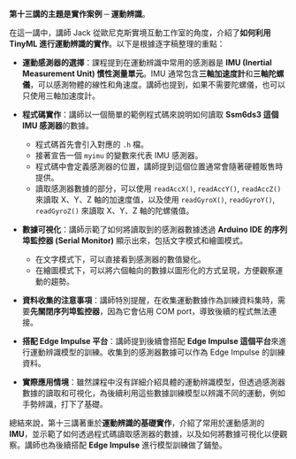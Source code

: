 **第十三講的主題是實作案例 ─ 運動辨識**。

在這一講中，講師 Jack 從歐尼克斯實境互動工作室的角度，介紹了**如何利用 TinyML 進行運動辨識的實作**。以下是根據逐字稿整理的重點：

*   **運動感測器的選擇**：課程提到在運動辨識中常用的感測器是 **IMU (Inertial Measurement Unit) 慣性測量單元**。IMU 通常包含**三軸加速度計**和**三軸陀螺儀**，可以感測物體的線性和角速度。講師也提到，如果不需要陀螺儀，也可以只使用三軸加速度計。

*   **程式碼實作**：講師以一個簡單的範例程式碼來說明如何讀取 **Ssm6ds3 這個 IMU 感測器**的數據。
    *   程式碼首先會引入對應的 `.h` 檔。
    *   接著宣告一個 `myimu` 的變數來代表 IMU 感測器。
    *   程式碼中會定義感測器的位置，講師提到這個位置通常會隨著硬體販售時提供。
    *   讀取感測器數據的部分，可以使用 `readAccX()`, `readAccY()`, `readAccZ()` 來讀取 X、Y、Z 軸的加速度值，以及使用 `readGyroX()`, `readGyroY()`, `readGyroZ()` 來讀取 X、Y、Z 軸的陀螺儀值。

*   **數據可視化**：講師示範了如何將讀取到的感測器數據透過 **Arduino IDE 的序列埠監控器 (Serial Monitor)** 顯示出來，包括文字模式和繪圖模式。
    *   在文字模式下，可以直接看到感測器的數值變化。
    *   在繪圖模式下，可以將六個軸向的數據以圖形化的方式呈現，方便觀察運動的趨勢。

*   **資料收集的注意事項**：講師特別提醒，在收集運動數據作為訓練資料集時，需要**先關閉序列埠監控器**，因為它會佔用 COM port，導致後續的程式無法連接。

*   **搭配 Edge Impulse 平台**：講師提到後續會搭配 **Edge Impulse 這個平台**來進行運動辨識模型的訓練。收集到的感測器數據可以作為 Edge Impulse 的訓練資料。

*   **實際應用情境**：雖然課程中沒有詳細介紹具體的運動辨識模型，但透過感測器數據的讀取和可視化，為後續利用這些數據訓練模型以辨識不同的運動，例如手勢辨識，打下了基礎。

總結來說，第十三講著重於**運動辨識的基礎實作**，介紹了常用於運動感測的 **IMU**，並示範了如何透過程式碼讀取感測器的數據，以及如何將數據可視化以便觀察。講師也為後續搭配 **Edge Impulse** 進行模型訓練做了鋪墊。